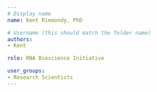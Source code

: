 ```yaml
---
# Display name
name: Kent Riemondy, PhD

# Username (this should match the folder name)
authors:
- Kent

role: RNA Bioscience Initiative

user_groups:
- Research Scientists 
---
```

